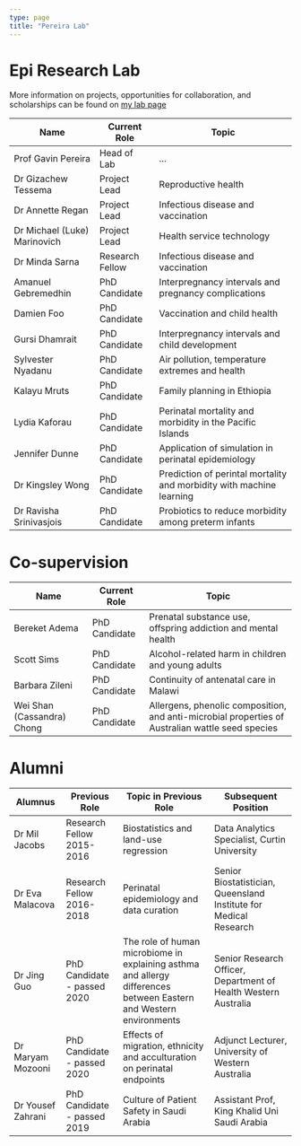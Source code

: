 ```yaml
---
type: page
title: "Pereira Lab"
---
```


# Epi Research Lab

More information on projects, opportunities for collaboration, and scholarships can be found on [my lab page](https://pereiralab.github.io/)

| Name | Current Role | Topic |
| --------------- | --------------- | --------------- |
| Prof Gavin Pereira | Head of Lab | ... |
| Dr Gizachew Tessema | Project Lead | Reproductive health|
| Dr Annette Regan | Project Lead  | Infectious disease and vaccination|
| Dr Michael (Luke) Marinovich | Project Lead  | Health service technology |
| Dr Minda Sarna| Research Fellow  | Infectious disease and vaccination |
| Amanuel Gebremedhin | PhD Candidate  | Interpregnancy intervals and pregnancy complications |
| Damien Foo | PhD Candidate  | Vaccination and child health |
| Gursi Dhamrait | PhD Candidate  | Interpregnancy intervals and child development |
| Sylvester Nyadanu | PhD Candidate  | Air pollution, temperature extremes and health |
| Kalayu Mruts | PhD Candidate  | Family planning in Ethiopia |
| Lydia Kaforau | PhD Candidate  | Perinatal mortality and morbidity in the Pacific Islands |
| Jennifer Dunne | PhD Candidate  | Application of simulation in perinatal epidemiology |
| Dr Kingsley Wong | PhD Candidate  | Prediction of perintal mortality and morbidity with machine learning |
| Dr Ravisha Srinivasjois | PhD Candidate | Probiotics to reduce morbidity among preterm infants |

# Co-supervision

| Name | Current Role | Topic |
| --------------- | --------------- | --------------- |
| Bereket Adema | PhD Candidate  | Prenatal substance use, offspring addiction and mental health |
| Scott Sims| PhD Candidate  | Alcohol-related harm in children and young adults |
| Barbara Zileni | PhD Candidate | Continuity of antenatal care in Malawi |
| Wei Shan (Cassandra) Chong | PhD Candidate | Allergens, phenolic composition, and anti-microbial properties of Australian wattle seed species |

# Alumni

| Alumnus | Previous Role| Topic in Previous Role | Subsequent Position |
| --------------- | --------------- | --------------- | --------------- |
| Dr Mil Jacobs | Research Fellow 2015-2016 | Biostatistics and land-use regression | Data Analytics Specialist, Curtin University |
| Dr Eva Malacova | Research Fellow 2016-2018 | Perinatal epidemiology and data curation | Senior Biostatistician, Queensland Institute for Medical Research |
| Dr Jing Guo | PhD Candidate - passed 2020 | The role of human microbiome in explaining asthma and allergy differences between Eastern and Western environments | Senior Research Officer, Department of Health Western Australia |
| Dr Maryam Mozooni| PhD Candidate - passed 2020 | Effects of migration, ethnicity and acculturation on perinatal endpoints | Adjunct Lecturer, University of Western Australia |
| Dr Yousef Zahrani	| PhD Candidate - passed 2019 | Culture of Patient Safety in Saudi Arabia | Assistant Prof, King Khalid Uni Saudi Arabia |

